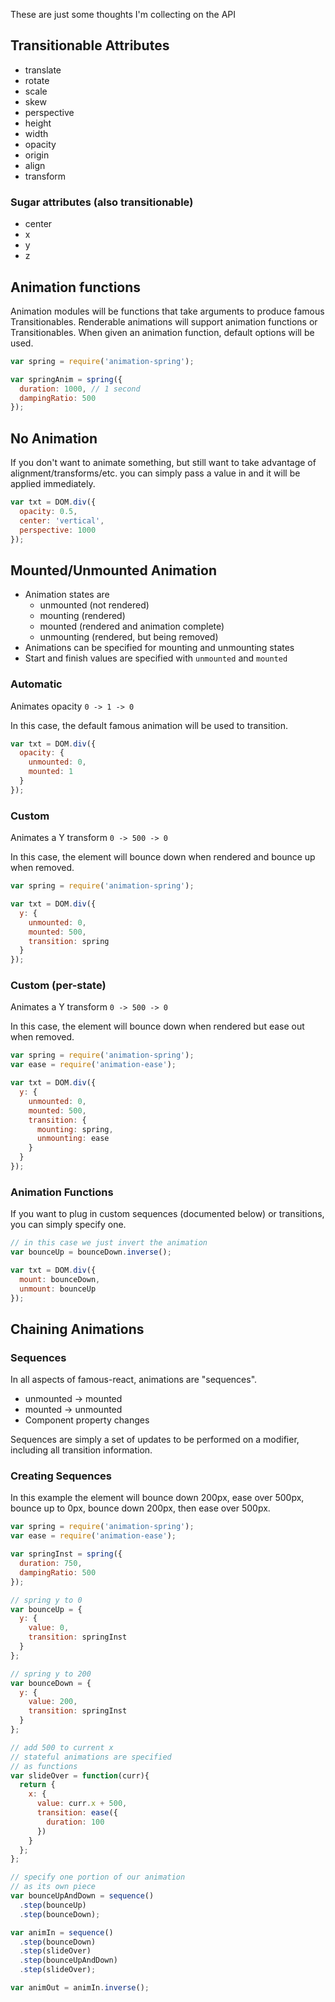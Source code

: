 These are just some thoughts I'm collecting on the API

## Transitionable Attributes

- translate
- rotate
- scale
- skew
- perspective
- height
- width
- opacity
- origin
- align
- transform

### Sugar attributes (also transitionable)

- center
- x
- y
- z

## Animation functions

Animation modules will be functions that take arguments to produce famous Transitionables. Renderable animations will support animation functions or Transitionables. When given an animation function, default options will be used.

```js
var spring = require('animation-spring');

var springAnim = spring({
  duration: 1000, // 1 second
  dampingRatio: 500
});
```

## No Animation

If you don't want to animate something, but still want to take advantage of alignment/transforms/etc. you can simply pass a value in and it will be applied immediately.

```js
var txt = DOM.div({
  opacity: 0.5,
  center: 'vertical',
  perspective: 1000
});
```

## Mounted/Unmounted Animation

- Animation states are
  - unmounted (not rendered)
  - mounting (rendered)
  - mounted (rendered and animation complete)
  - unmounting (rendered, but being removed)
- Animations can be specified for mounting and unmounting states
- Start and finish values are specified with `unmounted` and `mounted`

### Automatic

Animates opacity `0 -> 1 -> 0`

In this case, the default famous animation will be used to transition.

```js
var txt = DOM.div({
  opacity: {
    unmounted: 0,
    mounted: 1
  }
});
```

### Custom

Animates a Y transform `0 -> 500 -> 0`

In this case, the element will bounce down when rendered and bounce up when removed.

```js
var spring = require('animation-spring');

var txt = DOM.div({
  y: {
    unmounted: 0,
    mounted: 500,
    transition: spring
  }
});
```

### Custom (per-state)

Animates a Y transform `0 -> 500 -> 0`

In this case, the element will bounce down when rendered but ease out when removed.

```js
var spring = require('animation-spring');
var ease = require('animation-ease');

var txt = DOM.div({
  y: {
    unmounted: 0,
    mounted: 500,
    transition: {
      mounting: spring,
      unmounting: ease
    }
  }
});
```

### Animation Functions

If you want to plug in custom sequences (documented below) or transitions, you can simply specify one.

```js
// in this case we just invert the animation
var bounceUp = bounceDown.inverse();

var txt = DOM.div({
  mount: bounceDown,
  unmount: bounceUp
});
```

## Chaining Animations

### Sequences

In all aspects of famous-react, animations are "sequences".

- unmounted -> mounted
- mounted -> unmounted
- Component property changes

Sequences are simply a set of updates to be performed on a modifier, including all transition information.

### Creating Sequences

In this example the element will bounce down 200px, ease over 500px, bounce up to 0px, bounce down 200px, then ease over 500px.

```js
var spring = require('animation-spring');
var ease = require('animation-ease');

var springInst = spring({
  duration: 750,
  dampingRatio: 500
});

// spring y to 0
var bounceUp = {
  y: {
    value: 0,
    transition: springInst
  }
};

// spring y to 200
var bounceDown = {
  y: {
    value: 200,
    transition: springInst
  }
};

// add 500 to current x
// stateful animations are specified
// as functions
var slideOver = function(curr){
  return {
    x: {
      value: curr.x + 500,
      transition: ease({
        duration: 100
      })
    }
  };
};

// specify one portion of our animation
// as its own piece
var bounceUpAndDown = sequence()
  .step(bounceUp)
  .step(bounceDown);

var animIn = sequence()
  .step(bounceDown)
  .step(slideOver)
  .step(bounceUpAndDown)
  .step(slideOver);

var animOut = animIn.inverse();
```
